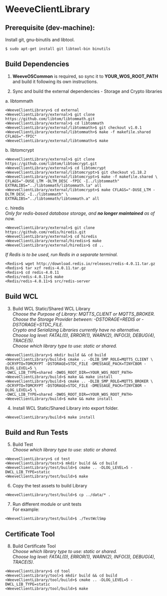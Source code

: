 WeeveClientLibrary
==================

## Prerequisite (dev-machine):
Install git, gnu-binutils and libtool.
```shell
$ sudo apt-get install git libtool-bin binutils
```

## Build Dependencies

1. **WeeveOSCommon** is required, so sync it to **YOUR_WOS_ROOT_PATH** and build it following its own instructions.

2. Sync and build the external dependencies  - Storage and Crypto libraries

a. libtommath  
```shell
<WeeveClientLibrary>$ cd external
<WeeveClientLibrary/external>$ git clone https://github.com/libtom/libtommath.git
<WeeveClientLibrary/external>$ cd libtommath
<WeeveClientLibrary/external/libtommath>$ git checkout v1.0.1
<WeeveClientLibrary/external/libtommath>$ make -f makefile.shared CFLAGS="-fPIC"
<WeeveClientLibrary/external/libtommath>$ make
```

b. libtomcrypt  
```shell
<WeeveClientLibrary/external>$ git clone https://github.com/libtom/libtomcrypt.git
<WeeveClientLibrary/external>$ cd libtomcrypt
<WeeveClientLibrary/external/libtomcrypt>$ git checkout v1.18.2
<WeeveClientLibrary/external/libtomcrypt>$ make -f makefile.shared \
CFLAGS="-DUSE_LTM -DLTM_DESC -fPIC -I../libtommath" EXTRALIBS="../libtommath/libtommath.la" all
<WeeveClientLibrary/external/libtomcrypt>$ make CFLAGS="-DUSE_LTM -DLTM_DESC -I../libtommath" \
EXTRALIBS="../libtommath/libtommath.a" all
```

c. hiredis  
_Only for redis-based database storage, and **no longer maintained** as of now._
```shell
<WeeveClientLibrary/external>$ git clone https://github.com/redis/hiredis.git
<WeeveClientLibrary/external>$ cd hiredis
<WeeveClientLibrary/external/hiredis>$ make
<WeeveClientLibrary/external/hiredis>$ cd ..
```

_If Redis is to be used, run Redis in a separate terminal._
```shell
<Redis>$ wget http://download.redis.io/releases/redis-4.0.11.tar.gz
<Redis>$ tar xzf redis-4.0.11.tar.gz
<Redis>$ cd redis-4.0.11
<Redis/redis-4.0.11>$ make
<Redis/redis-4.0.11>$ src/redis-server
```

## Build WCL

3. Build WCL Static/Shared WCL Library  
_Choose the Purpose of Library: MQTTS_CLIENT or MQTTS_BROKER._  
_Choose the Storage Provider between: -DSTORAGE=REDIS or -DSTORAGE=STDC_FILE._  
_Crypto and Serializing Libraries currently have no alternative._  
_Choose log level: FATAL(0), ERROR(1), WARN(2), INFO(3), DEBUG(4), TRACE(5)._  
_Choose which library type to use: static or shared._
```shell
<WeeveClientLibrary>$ mkdir build && cd build
<WeeveClientLibrary/build>$ cmake .. -DLIB_SMP_ROLE=MQTTS_CLIENT \
-DCRYPTO=TOMCRYPT -DSTORAGE=STDC_FILE -DMESSAGE_PACK=TINYCBOR -DLOG_LEVEL=5 \
-DWCL_LIB_TYPE=shared -DWOS_ROOT_DIR=<YOUR_WOS_ROOT_PATH>
<WeeveClientLibrary/build>$ make && make install
<WeeveClientLibrary/build>$ cmake .. -DLIB_SMP_ROLE=MQTTS_BROKER \
-DCRYPTO=TOMCRYPT -DSTORAGE=STDC_FILE -DMESSAGE_PACK=TINYCBOR -DLOG_LEVEL=5 \
-DWCL_LIB_TYPE=shared -DWOS_ROOT_DIR=<YOUR_WOS_ROOT_PATH>
<WeeveClientLibrary/build>$ make && make install
```

4. Install WCL Static/Shared Library into export folder.
```shell
<WeeveClientLibrary/build>$ make install
```

## Build and Run Tests

5. Build Test  
_Choose which library type to use: static or shared._
```shell
<WeeveClientLibrary>$ cd test
<WeeveClientLibrary/test>$ mkdir build && cd build
<WeeveClientLibrary/test/build>$ cmake .. -DLOG_LEVEL=5 -DWCL_LIB_TYPE=static
<WeeveClientLibrary/test/build>$ make
```

6. Copy the test assets to build Library
```shell
<WeeveClientLibrary/test/build>$ cp ../data/* .
```

7. Run different module or unit tests  
For example:
```shell
<WeeveClientLibrary/test/build>$ ./TestWclSmp
```

## Certificate Tool

8. Build Certificate Tool  
_Choose which library type to use: static or shared._  
_Choose log level: FATAL(0), ERROR(1), WARN(2), INFO(3), DEBUG(4), TRACE(5)._  
```shell
<WeeveClientLibrary>$ cd tool
<WeeveClientLibrary/tool>$ mkdir build && cd build
<WeeveClientLibrary/tool/build>$ cmake .. -DLOG_LEVEL=5 -DWCL_LIB_TYPE=static
<WeeveClientLibrary/tool/build>$ make
```
